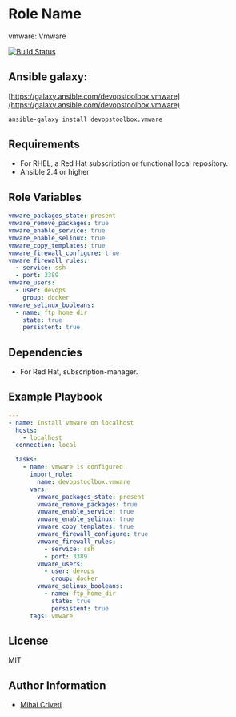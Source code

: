 Role Name
=========

vmware: Vmware

[![Build Status](https://travis-ci.org/cmihai-ansible/vmware.svg?branch=master)](https://travis-ci.org/cmihai-ansible/vmware)

Ansible galaxy:
---------------

[https://galaxy.ansible.com/devopstoolbox.vmware](https://galaxy.ansible.com/devopstoolbox.vmware)

```bash
ansible-galaxy install devopstoolbox.vmware
```

Requirements
------------

- For RHEL, a Red Hat subscription or functional local repository.
- Ansible 2.4 or higher

Role Variables
--------------

```yaml
vmware_packages_state: present
vmware_remove_packages: true
vmware_enable_service: true
vmware_enable_selinux: true
vmware_copy_templates: true
vmware_firewall_configure: true
vmware_firewall_rules:
  - service: ssh
  - port: 3389
vmware_users:
  - user: devops
    group: docker
vmware_selinux_booleans:
  - name: ftp_home_dir
    state: true
    persistent: true
```

Dependencies
------------

- For Red Hat, subscription-manager.

Example Playbook
----------------

```yaml
---
- name: Install vmware on localhost
  hosts:
    - localhost
  connection: local

  tasks:
    - name: vmware is configured
      import_role:
        name: devopstoolbox.vmware
      vars:
        vmware_packages_state: present
        vmware_remove_packages: true
        vmware_enable_service: true
        vmware_enable_selinux: true
        vmware_copy_templates: true
        vmware_firewall_configure: true
        vmware_firewall_rules:
          - service: ssh
          - port: 3389
        vmware_users:
          - user: devops
            group: docker
        vmware_selinux_booleans:
          - name: ftp_home_dir
            state: true
            persistent: true
      tags: vmware
```

License
-------

MIT

Author Information
------------------

- [Mihai Criveti](https://www.linkedin.com/in/devopstoolbox.)
